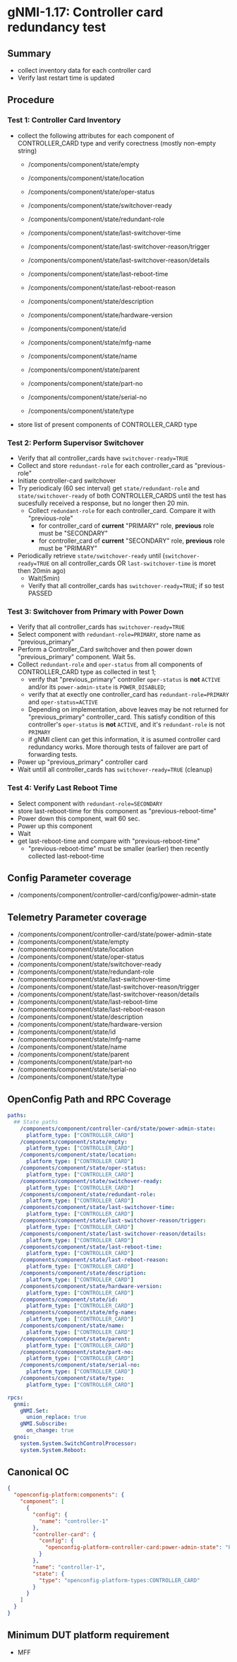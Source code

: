 # gNMI-1.17: Controller card redundancy test

## Summary
- collect inventory data for each controller card
- Verify last restart time is updated

## Procedure

### Test 1: Controller Card Inventory

* collect the following attributes for each component of CONTROLLER_CARD type and verify corectness (mostly non-empty string)
  *   /components/component/state/empty
  *   /components/component/state/location
  *   /components/component/state/oper-status
  *   /components/component/state/switchover-ready
  *   /components/component/state/redundant-role
  *   /components/component/state/last-switchover-time
  *   /components/component/state/last-switchover-reason/trigger
  *   /components/component/state/last-switchover-reason/details
  *   /components/component/state/last-reboot-time
  *   /components/component/state/last-reboot-reason
 
  *   /components/component/state/description             
  *   /components/component/state/hardware-version
  *   /components/component/state/id
  *   /components/component/state/mfg-name
  *   /components/component/state/name
  *   /components/component/state/parent
  *   /components/component/state/part-no
  *   /components/component/state/serial-no
  *   /components/component/state/type

* store list of present components of CONTROLLER_CARD type

### Test 2: Perform Supervisor Switchover

* Verify that all controller_cards have `switchover-ready=TRUE`
* Collect and store `redundant-role` for each controller_card as "previous-role"
* Initiate controller-card switchover
* Try periodicaly (60 sec interval)  get `state/redundant-role` and `state/switchover-ready` of both CONTROLLER_CARDS  until the test has sucesfully received a response, but no longer then 20 min.
  * Collect `redundant-role` for each controller_card. Compare it with "previous-role"
    * for controller_card of **current** "PRIMARY" role, **previous** role must be "SECONDARY"
    * for controller_card of **current** "SECONDARY" role, **previous** role must be "PRIMARY"
* Periodically retrieve `state/switchover-ready` until (`switchover-ready=TRUE` on all controller_cards OR `last-switchover-time` is moret then 20min ago)
  * Wait(5min)
  * Verify that all controller_cards has `switchover-ready=TRUE`; if so test PASSED

### Test 3: Switchover from Primary with Power Down

* Verify that all controller_cards has `switchover-ready=TRUE`
* Select component with `redundant-role=PRIMARY`, store name as "previous_primary"
* Perform a Controller_Card switchover and then power down "previous_primary" component. Wait 5s.
* Collect `redundant-role` and `oper-status` from all components of CONTROLLER_CARD type as collected in test 1;
  * verify that "previous_primary" controller `oper-status` is **not** `ACTIVE` and/or its
`power-admin-state` is `POWER_DISABLED`; 
  * verify that at exectly one controller_card has `redundant-role=PRIMARY` and `oper-status=ACTIVE`
  * Depending on implementation, above leaves may be not returned for "previous_primary" controller_card.
    This satisfy condition of this controller's `oper-status` is **not** `ACTIVE`, and it's `redundant-role`
    is not `PRIMARY`
  * if gNMI client can get this information, it is asumed controller card redundancy works. 
    More thorough tests of failover are part of forwarding tests.
* Power up "previous_primary" controller card
* Wait untill all controller_cards has `switchover-ready=TRUE` (cleanup)
 
### Test 4: Verify Last Reboot Time
* Select component with `redundant-role=SECONDARY`
* store last-reboot-time for this component as "previous-reboot-time"
* Power down this component, wait 60 sec.
* Power up this component
* Wait
* get last-reboot-time and compare with "previous-reboot-time"
  * "previous-reboot-time" must be smaller (earlier) then recently collected last-reboot-time

## Config Parameter coverage

*   /components/component/controller-card/config/power-admin-state

## Telemetry Parameter coverage

*   /components/component/controller-card/state/power-admin-state
  *   /components/component/state/empty
  *   /components/component/state/location
  *   /components/component/state/oper-status
  *   /components/component/state/switchover-ready
  *   /components/component/state/redundant-role
  *   /components/component/state/last-switchover-time
  *   /components/component/state/last-switchover-reason/trigger
  *   /components/component/state/last-switchover-reason/details
  *   /components/component/state/last-reboot-time
  *   /components/component/state/last-reboot-reason
  *   /components/component/state/description             
  *   /components/component/state/hardware-version
  *   /components/component/state/id
  *   /components/component/state/mfg-name
  *   /components/component/state/name
  *   /components/component/state/parent
  *   /components/component/state/part-no
  *   /components/component/state/serial-no
  *   /components/component/state/type

## OpenConfig Path and RPC Coverage

```yaml
paths:
  ## State paths
    /components/component/controller-card/state/power-admin-state:
      platform_type: ["CONTROLLER_CARD"]
    /components/component/state/empty:
      platform_type: ["CONTROLLER_CARD"]
    /components/component/state/location:
      platform_type: ["CONTROLLER_CARD"]
    /components/component/state/oper-status:
      platform_type: ["CONTROLLER_CARD"]
    /components/component/state/switchover-ready:
      platform_type: ["CONTROLLER_CARD"]
    /components/component/state/redundant-role:
      platform_type: ["CONTROLLER_CARD"]
    /components/component/state/last-switchover-time:
      platform_type: ["CONTROLLER_CARD"]
    /components/component/state/last-switchover-reason/trigger:
      platform_type: ["CONTROLLER_CARD"]
    /components/component/state/last-switchover-reason/details:
      platform_type: ["CONTROLLER_CARD"]
    /components/component/state/last-reboot-time:
      platform_type: ["CONTROLLER_CARD"]
    /components/component/state/last-reboot-reason:
      platform_type: ["CONTROLLER_CARD"]
    /components/component/state/description:
      platform_type: ["CONTROLLER_CARD"]
    /components/component/state/hardware-version:
      platform_type: ["CONTROLLER_CARD"]
    /components/component/state/id:
      platform_type: ["CONTROLLER_CARD"]
    /components/component/state/mfg-name:
      platform_type: ["CONTROLLER_CARD"]
    /components/component/state/name:
      platform_type: ["CONTROLLER_CARD"]
    /components/component/state/parent:
      platform_type: ["CONTROLLER_CARD"]
    /components/component/state/part-no:
      platform_type: ["CONTROLLER_CARD"]
    /components/component/state/serial-no:
      platform_type: ["CONTROLLER_CARD"]
    /components/component/state/type:
      platform_type: ["CONTROLLER_CARD"]

rpcs:
  gnmi:
    gNMI.Set:
      union_replace: true
    gNMI.Subscribe:
      on_change: true
  gnoi:
    system.System.SwitchControlProcessor:
    system.System.Reboot:
```

## Canonical OC

```json
{
  "openconfig-platform:components": {
    "component": [
      {
        "config": {
          "name": "controller-1"
        },
        "controller-card": {
          "config": {
            "openconfig-platform-controller-card:power-admin-state": "POWER_ENABLED"
          }
        },
        "name": "controller-1",
        "state": {
          "type": "openconfig-platform-types:CONTROLLER_CARD"
        }
      }
    ]
  }
}
```

## Minimum DUT platform requirement
*   MFF
